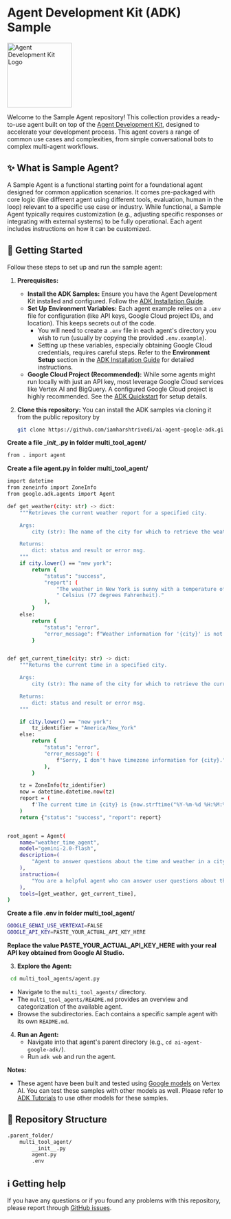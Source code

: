 # Agent Development Kit (ADK) Sample

<img src="https://github.com/google/adk-docs/blob/main/docs/assets/agent-development-kit.png" alt="Agent Development Kit Logo" width="150">

Welcome to the Sample Agent repository! This collection provides a ready-to-use agent built on top of the [Agent Development Kit](https://github.com/google/adk-python), designed to accelerate your development process.  This agent covers a range of common use cases and complexities, from simple conversational bots to complex multi-agent workflows.

## ✨ What is Sample Agent?

A Sample Agent is a functional starting point for a foundational agent designed for common application scenarios. It comes pre-packaged with core logic (like different agent using different tools, evaluation, human in the loop) relevant to a specific use case or industry. While functional, a Sample Agent typically requires customization (e.g., adjusting specific responses or integrating with external systems) to be fully operational. Each agent includes instructions on how it can be customized.

## 🚀 Getting Started

Follow these steps to set up and run the sample agent:

1.  **Prerequisites:**
    *   **Install the ADK Samples:** Ensure you have the Agent Development Kit installed and configured. Follow the [ADK Installation Guide](https://google.github.io/adk-docs/get-started/installation/).
    *   **Set Up Environment Variables:** Each agent example relies on a `.env` file for configuration (like API keys, Google Cloud project IDs, and location). This keeps secrets out of the code.
        *   You will need to create a `.env` file in each agent's directory you wish to run (usually by copying the provided `.env.example`).
        *   Setting up these variables, especially obtaining Google Cloud credentials, requires careful steps. Refer to the **Environment Setup** section in the [ADK Installation Guide](https://google.github.io/adk-docs/get-started/installation/) for detailed instructions.
    *   **Google Cloud Project (Recommended):** While some agents might run locally with just an API key, most leverage Google Cloud services like Vertex AI and BigQuery. A configured Google Cloud project is highly recommended. See the [ADK Quickstart](https://google.github.io/adk-docs/get-started/quickstart/) for setup details.


2.  **Clone this repository:**
You can install the ADK samples via cloning it from the public repository by
    ```bash
    git clone https://github.com/iamharshtrivedi/ai-agent-google-adk.git
    ```

**Create a file \__init\__.py in folder multi_tool_agent/**

```bash
from . import agent
```
**Create a file agent.py in folder multi_tool_agent/**
```bash
import datetime
from zoneinfo import ZoneInfo
from google.adk.agents import Agent

def get_weather(city: str) -> dict:
    """Retrieves the current weather report for a specified city.

    Args:
        city (str): The name of the city for which to retrieve the weather report.

    Returns:
        dict: status and result or error msg.
    """
    if city.lower() == "new york":
        return {
            "status": "success",
            "report": (
                "The weather in New York is sunny with a temperature of 25 degrees"
                " Celsius (77 degrees Fahrenheit)."
            ),
        }
    else:
        return {
            "status": "error",
            "error_message": f"Weather information for '{city}' is not available.",
        }


def get_current_time(city: str) -> dict:
    """Returns the current time in a specified city.

    Args:
        city (str): The name of the city for which to retrieve the current time.

    Returns:
        dict: status and result or error msg.
    """

    if city.lower() == "new york":
        tz_identifier = "America/New_York"
    else:
        return {
            "status": "error",
            "error_message": (
                f"Sorry, I don't have timezone information for {city}."
            ),
        }

    tz = ZoneInfo(tz_identifier)
    now = datetime.datetime.now(tz)
    report = (
        f'The current time in {city} is {now.strftime("%Y-%m-%d %H:%M:%S %Z%z")}'
    )
    return {"status": "success", "report": report}


root_agent = Agent(
    name="weather_time_agent",
    model="gemini-2.0-flash",
    description=(
        "Agent to answer questions about the time and weather in a city."
    ),
    instruction=(
        "You are a helpful agent who can answer user questions about the time and weather in a city."
    ),
    tools=[get_weather, get_current_time],
)
```

**Create a file .env in folder multi_tool_agent/**

```bash
GOOGLE_GENAI_USE_VERTEXAI=FALSE
GOOGLE_API_KEY=PASTE_YOUR_ACTUAL_API_KEY_HERE
```

**Replace the value PASTE_YOUR_ACTUAL_API_KEY_HERE with your real API key obtained from Google AI Studio.**

3.  **Explore the Agent:**
   ```bash
    cd multi_tool_agents/agent.py
   ```
*   Navigate to the `multi_tool_agents/` directory.
*   The `multi_tool_agents/README.md` provides an overview and categorization of the available agent.
*   Browse the subdirectories. Each contains a specific sample agent with its own `README.md`.

4.  **Run an Agent:**
    *   Navigate into that agent's parent directory (e.g., `cd ai-agent-google-adk/`).
    *   Run `adk web` and run the agent.

**Notes:**
* These agent have been built and tested using [Google models](https://cloud.google.com/vertex-ai/generative-ai/docs/learn/models) on Vertex AI. You can test these samples with other models as well. Please refer to [ADK Tutorials](https://google.github.io/adk-docs/agents/models/) to use other models for these samples. 

## 🧱 Repository Structure
```bash
.parent_folder/
    multi_tool_agent/
        __init__.py
        agent.py
        .env
```



## ℹ️ Getting help

If you have any questions or if you found any problems with this repository, please report through [GitHub issues]( https://github.com/iamharshtrivedi/AIAgent/issues).

